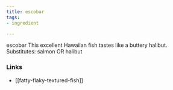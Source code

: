 ```yaml
---
title: escobar
tags:
- ingredient

---
```

escobar This excellent Hawaiian fish tastes like a buttery halibut. Substitutes: salmon OR halibut

### Links

* [[fatty-flaky-textured-fish]]
